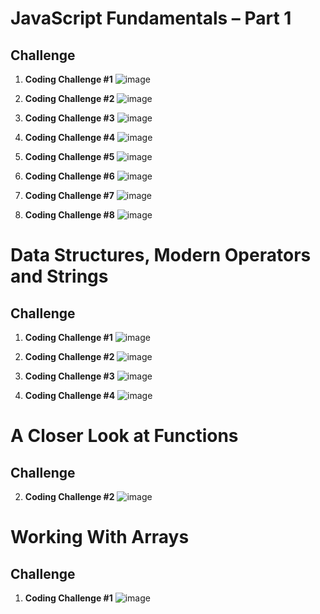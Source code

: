 # JavaScript Fundamentals – Part 1

## Challenge

1. **Coding Challenge #1**
   ![image](https://github.com/user-attachments/assets/e942cd00-5ee4-4463-abe4-ff49a411cf7e)

2. **Coding Challenge #2**
   ![image](https://github.com/user-attachments/assets/f7a1703c-2fd9-4d6b-ae84-f1e963a7a836)

3. **Coding Challenge #3**
   ![image](https://github.com/user-attachments/assets/46b25c90-e593-4591-8f2f-ef40422d3cac)

4. **Coding Challenge #4**
   ![image](https://github.com/user-attachments/assets/c9d6e452-c6df-42bb-b16e-468fc7cb8cb9)

5. **Coding Challenge #5**
   ![image](https://github.com/user-attachments/assets/dd896426-b1ee-4831-b134-870cd6b64a13)

6. **Coding Challenge #6**
   ![image](https://github.com/user-attachments/assets/d72e2bd7-b2c4-414b-8ec6-46448b9d6ad3)

7. **Coding Challenge #7**
   ![image](https://github.com/user-attachments/assets/85de55bc-fd20-486b-aaed-55658be2e8a4)

8. **Coding Challenge #8**
   ![image](https://github.com/user-attachments/assets/486250bb-fd95-4e42-a01f-cf30989525b9)

# Data Structures, Modern Operators and Strings

## Challenge

1. **Coding Challenge #1**
![image](https://github.com/user-attachments/assets/7b315fed-2c37-4fc3-a6c1-0807eecbfa98)

2. **Coding Challenge #2**
![image](https://github.com/user-attachments/assets/ea620dae-bb9e-4280-941c-4a0ae215b3d8)

3. **Coding Challenge #3**
![image](https://github.com/user-attachments/assets/5edfb952-d260-4b05-8204-ce3d0a35eaa6)

4. **Coding Challenge #4**
![image](https://github.com/user-attachments/assets/f136c10b-3e6e-42e4-8915-8066b2f3ac75)


# A Closer Look at Functions

## Challenge

2. **Coding Challenge #2**
![image](https://github.com/user-attachments/assets/ceab8996-3852-4e2c-a2eb-69e2b388e5dc)

# Working With Arrays

## Challenge

1. **Coding Challenge #1**
![image](https://github.com/user-attachments/assets/fe116044-d100-42db-bf07-9a1fb1c7b600)
